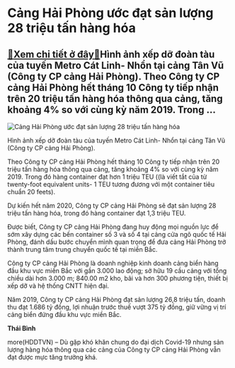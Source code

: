 Cảng Hải Phòng ước đạt sản lượng 28 triệu tấn hàng hóa
======================================================

[:gift:Xem chi tiết ở đây:gift:](https://hddtvn.com/cang-hai-phong-uoc-dat-san-luong-28-trieu-tan-hang-hoa/)Hình ảnh xếp dỡ đoàn tàu của tuyến Metro Cát Linh- Nhổn tại cảng Tân Vũ (Công ty CP cảng Hải Phòng). Theo Công ty CP cảng Hải Phòng hết tháng 10 Công ty tiếp nhận trên 20 triệu tấn hàng hóa thông qua cảng, tăng khoảng 4% so với cùng kỳ năm 2019. Trong …
-------------------------------------------------------------------------------------------------------------------------------------------------------------------------------------------------------------------------------------------------------------





![Cảng Hải Phòng ước đạt sản lượng 28 triệu tấn hàng hóa](https://hddtvn.com/wp-content/uploads/2021/01/5613_7.jpg "Cảng Hải Phòng ước đạt sản lượng 28 triệu tấn hàng hóa")


Hình ảnh xếp dỡ đoàn tàu của tuyến Metro Cát Linh- Nhổn tại cảng Tân Vũ (Công ty CP cảng Hải Phòng).



Theo Công ty CP cảng Hải Phòng hết tháng 10 Công ty tiếp nhận trên 20 triệu tấn hàng hóa thông qua cảng, tăng khoảng 4% so với cùng kỳ năm 2019. Trong đó hàng container đạt hơn 1 triệu TEU ((là viết tắt của từ twenty-foot equivalent units- 1 TEU tương đương với một container tiêu chuẩn 20 feets).


Dự kiến hết năm 2020, Công ty CP cảng Hải Phòng sẽ đạt sản lượng 28 triệu tấn hàng hóa, trong đó hàng container đạt 1,3 triệu TEU.


Được biết, Công ty CP cảng Hải Phòng đang huy động mọi nguồn lực để sớm xây dựng các bến container số 3 và số 4 tại cảng cửa ngõ quốc tế Hải Phòng, đánh dấu bước chuyển mình quan trọng để đưa cảng Hải Phòng trở thành trung tâm trung chuyển quốc tế tại miền Bắc.


Công ty CP cảng Hải Phòng là doanh nghiệp kinh doanh cảng biển hàng đầu khu vực miền Bắc với gần 3.000 lao động; sở hữu 19 cầu cảng với tổng chiều dài hơn 3.000 m; 840.00 m2 kho, bãi và hơn 300 phương tiện, thiết bị xếp dỡ và hệ thống CNTT hiện đại.


Năm 2019, Công ty CP cảng Hải Phòng đạt sản lượng 26,8 triệu tấn, doanh thu đạt 1.686 tỷ đồng, lợi nhuận trước thuế vượt 375 tỷ đồng, giữ vững vị trí cảng biển đứng đầu khu vực miền Bắc.




**Thái Bình**



more(HDDTVN) – Dù gặp khó khăn chung do đại dịch Covid-19 nhưng sản lượng hàng hóa thông qua các cảng của Công ty CP cảng Hải Phòng vẫn đạt được mực tăng trưởng khá.

